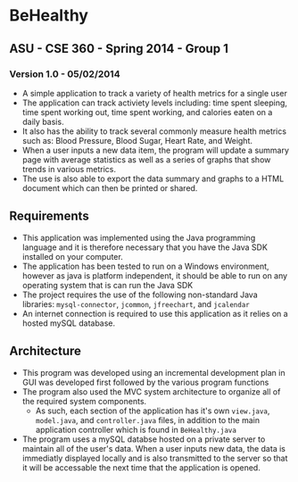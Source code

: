 # BeHealthy
## ASU - CSE 360 - Spring 2014 - Group 1
### Version 1.0 - 05/02/2014



- A simple application to track a variety of health metrics for a single user
- The application can track activiety levels including: time spent sleeping, time spent working out, time spent working, and calories eaten on a daily basis.
- It also has the ability to track several commonly measure health metrics such as: Blood Pressure, Blood Sugar, Heart Rate, and Weight.
- When a user inputs a new data item, the program will update a summary page with average statistics as well as a series of graphs that show trends in various metrics.
- The use is also able to export the data summary and graphs to a HTML document which can then be printed or shared.


## Requirements
- This application was implemented using the Java programming language and it is therefore necessary that you have the Java SDK installed on your computer.
- The application has been tested to run on a Windows environment, however as java is platform independent, it should be able to run on any operating system that is can run the Java SDK
- The project requires the use of the following non-standard Java libraries: `mysql-connector`, `jcommon`, `jfreechart`, and `jcalendar`
- An internet connection is required to use this application as it relies on a hosted mySQL database.


## Architecture
- This program was developed using an incremental development plan in GUI was developed first followed by the various program functions
- The program also used the MVC system architecture to organize all of the required system components.
	- As such, each section of the application has it's own `view.java`, `model.java`, and `controller.java` files, in addition to the main application controller which is found in `BeHealthy.java`
- The program uses a mySQL databse hosted on a private server to maintain all of the user's data. When a user inputs new data, the data is immediatly displayed locally and is also transmitted to the server so that it will be accessable the next time that the application is opened.

